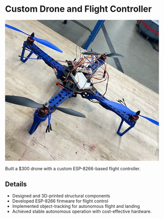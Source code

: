 # Custom Drone and Flight Controller

![Custom Drone](../../images/Drone.png)

Built a $300 drone with a custom ESP-8266-based flight controller.

## Details

- Designed and 3D-printed structural components
- Developed ESP-8266 firmware for flight control
- Implemented object-tracking for autonomous flight and landing
- Achieved stable autonomous operation with cost-effective hardware.